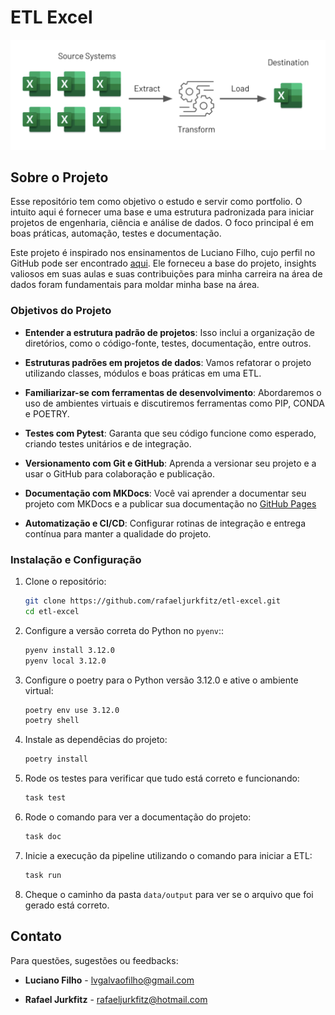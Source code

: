 # ETL Excel

![Fluxo](docs/static/fluxo.png)

## Sobre o Projeto

Esse repositório tem como objetivo o estudo e servir como portfolio. O intuito aqui é fornecer uma base e uma estrutura padronizada para iniciar projetos de engenharia, ciência e análise de dados. O foco principal é em boas práticas, automação, testes e documentação.

Este projeto é inspirado nos ensinamentos de Luciano Filho, cujo perfil no GitHub pode ser encontrado [aqui](https://github.com/lvgalvao). Ele forneceu a base do projeto, insights valiosos em suas aulas e suas contribuições para minha carreira na área de dados foram fundamentais para moldar minha base na área.

### Objetivos do Projeto

* **Entender a estrutura padrão de projetos**: Isso inclui a organização de diretórios, como o código-fonte, testes, documentação, entre outros.

* **Estruturas padrões em projetos de dados**: Vamos refatorar o projeto utilizando classes, módulos e boas práticas em uma ETL.

* **Familiarizar-se com ferramentas de desenvolvimento**: Abordaremos o uso de ambientes virtuais e discutiremos ferramentas como PIP, CONDA e POETRY.

* **Testes com Pytest**: Garanta que seu código funcione como esperado, criando testes unitários e de integração.

* **Versionamento com Git e GitHub**: Aprenda a versionar seu projeto e a usar o GitHub para colaboração e publicação.

* **Documentação com MKDocs**: Você vai aprender a documentar seu projeto com MKDocs e a publicar sua documentação no [GitHub Pages](rafaeljurkfitz.github.io/etl-excel/)

* **Automatização e CI/CD**: Configurar rotinas de integração e entrega contínua para manter a qualidade do projeto.

### Instalação e Configuração

1. Clone o repositório:

    ```bash
    git clone https://github.com/rafaeljurkfitz/etl-excel.git
    cd etl-excel
    ```

2. Configure a versão correta do Python no `pyenv`::

    ```bash
    pyenv install 3.12.0
    pyenv local 3.12.0
    ```

3. Configure o poetry para o Python versão 3.12.0 e ative o ambiente virtual:

    ```bash
    poetry env use 3.12.0
    poetry shell
    ```

4. Instale as dependêcias do projeto:

    ```bash
    poetry install
    ```

5. Rode os testes para verificar que tudo está correto e funcionando:

    ```bash
    task test
    ```

6. Rode o comando para ver a documentação do projeto:

    ```bash
    task doc
    ```

7. Inicie a execução da pipeline utilizando o comando para iniciar a ETL:

    ```bash
    task run
    ```

8. Cheque o caminho da pasta ```data/output``` para ver se o arquivo que foi gerado está correto.

## Contato

Para questões, sugestões ou feedbacks:

* **Luciano Filho** - [lvgalvaofilho@gmail.com](mailto:lvgalvaofilho@gmail.com)

* **Rafael Jurkfitz** - [rafaeljurkfitz@hotmail.com](mailto:rafaeljurkfitz@hotmail.com)
